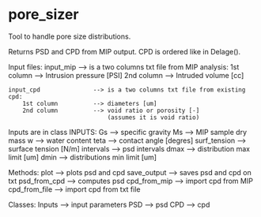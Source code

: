 # pore_sizer
Tool to handle pore size distributions.

Returns PSD and CPD from MIP output. CPD is ordered like in Delage().

Input files:
    input_mip               --> is a two columns txt file from MIP analysis:
        1st column          --> Intrusion pressure [PSI]
        2nd column          --> Intruded volume [cc]

    input_cpd               --> is a two columns txt file from existing cpd:
        1st column          --> diameters [um]
        2nd column          --> void ratio or porosity [-]
                                (assumes it is void ratio)

Inputs are in class INPUTS:
        Gs                  -->     specific gravity
        Ms                  -->     MIP sample dry mass
        w                   -->     water content
        teta                -->     contact angle [degres]
        surf_tension        -->     surface tension [N/m]
        intervals           -->     psd intervals
        dmax                -->     distribution max limit [um]
        dmin                -->     distributions min limit [um]

Methods:
    plot                    -->     plots psd and cpd
    save_output             -->     saves psd and cpd on txt
    psd_from_cpd            -->     computes psd
    cpd_from_mip            -->     import cpd from MIP
    cpd_from_file           -->     import cpd from txt file

Classes:
    Inputs                  -->     input parameters
    PSD                     -->     psd
    CPD                     -->     cpd

